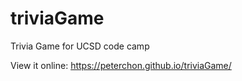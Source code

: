 # triviaGame
Trivia Game for UCSD code camp

View it online: https://peterchon.github.io/triviaGame/